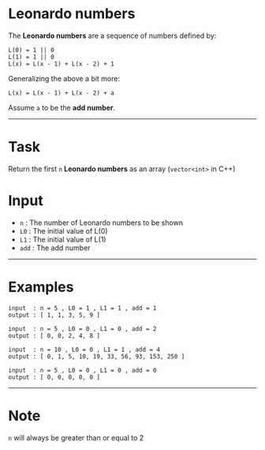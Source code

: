 # Leonardo numbers

The **Leonardo numbers** are a sequence of numbers defined by: 

    L(0) = 1 || 0
    L(1) = 1 || 0
    L(x) = L(x - 1) + L(x - 2) + 1

Generalizing the above a bit more: 

    L(x) = L(x - 1) + L(x - 2) + a
    
Assume `a` to be the __add number__.

---

# Task

Return the first `n` **Leonardo numbers** as an array (`vector<int>` in C++)


# Input

- `n` : The number of Leonardo numbers to be shown
- `L0` : The initial value of L(0)
- `L1` : The initial value of L(1)
- `add` : The add number

---


# Examples

    input  : n = 5 , L0 = 1 , L1 = 1 , add = 1
    output : [ 1, 1, 3, 5, 9 ]
    
    input  : n = 5 , L0 = 0 , L1 = 0 , add = 2
    output : [ 0, 0, 2, 4, 8 ]
    
    input  : n = 10 , L0 = 0 , L1 = 1 , add = 4
    output : [ 0, 1, 5, 10, 19, 33, 56, 93, 153, 250 ]
    
    input  : n = 5 , L0 = 0 , L1 = 0 , add = 0
    output : [ 0, 0, 0, 0, 0 ]
    
---

# Note

`n` will always be greater than or equal to 2